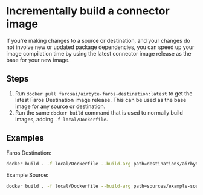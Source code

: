 # Incrementally build a connector image

If you're making changes to a source or destination, and your changes do not
involve new or updated package dependencies, you can speed up your image
compilation time by using the latest connector image release as the base for
your new image.

## Steps

1. Run `docker pull farosai/airbyte-faros-destination:latest` to get the latest
   Faros Destination image release. This can be used as the base image for any
   source or destination.
2. Run the same `docker build` command that is used to normally build images,
   adding `-f local/Dockerfile`.

## Examples

Faros Destination:
```sh
docker build . -f local/Dockerfile --build-arg path=destinations/airbyte-faros-destination --build-arg version=0.0.1 -t airbyte-faros-destination
```

Example Source:
```sh
docker build . -f local/Dockerfile --build-arg path=sources/example-source --build-arg version=0.0.1 -t example-source
```
